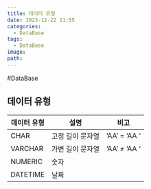 ```yaml
---
title: 데이터 유형
date: 2023-12-22 11:55
categories:
  - DataBase
tags:
  - DataBase
image: 
path:
---
```

#DataBase 

## 데이터 유형

|데이터 유형|설명|비고|
|---|---|---|
|CHAR|고정 길이 문자열|‘AA’ = ‘AA ‘|
|VARCHAR|가변 길이 문자열|‘AA’ ≠ ‘AA ‘|
|NUMERIC|숫자||
|DATETIME|날짜||
